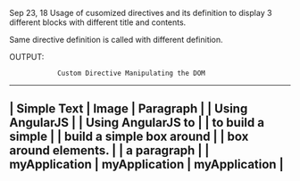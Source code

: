 Sep 23, 18
Usage of cusomized directives and its definition to
display 3 different blocks with different title and contents.

Same directive definition is called with different definition.

OUTPUT:

                Custom Directive Manipulating the DOM

-------------------------------------------------------------------------
|   Simple Text        |    Image           |     Paragraph              |
| Using AngularJS      |                    |    Using AngularJS to      |
| to build  a simple   |                    | build a simple box around  |
| box around elements. |                    |       a paragraph          |
|    myApplication     |  myApplication     |    myApplication           |
-------------------------------------------------------------------------- 